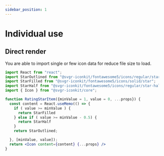 ```yaml
---
sidebar_position: 1
---
```


# Individual use

## Direct render

You are able to import single or few icon data for reduce file size to load.

```jsx title="src/index.js"
import React from "react";
import StarOutlined from "@svgr-iconkit/fontawesome5/icons/regular/star";
import StarFilled from "@svgr-iconkit/fontawesome5/icons/solid/star";
import StarHalf from "@svgr-iconkit/fontawesome5/icons/regular/star-half-alt";
import { Icon } from "@svgr-iconkit/core";

function RatingStarItem({minValue = 1, value = 0, ...props}) {
  const content = React.useMemo(() => {
    if ( value >= minValue ) {
      return StarFilled
    } else if ( value >= minValue - 0.5) {
      return StarHalf
    } 
    return StarOutlined;

  }, [minValue, value]);
  return <Icon content={content} {...props} />
}
```

